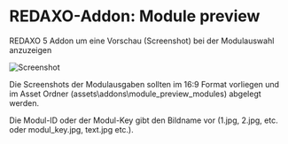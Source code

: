 # REDAXO-Addon: Module preview

REDAXO 5 Addon um eine Vorschau (Screenshot) bei der Modulauswahl anzuzeigen

![Screenshot](https://raw.githubusercontent.com/eaCe/module_preview/assets/screenshot.jpg)

Die Screenshots der Modulausgaben sollten im 16:9 Format vorliegen und im Asset Ordner (assets\addons\module_preview_modules) abgelegt werden.

Die Modul-ID oder der Modul-Key gibt den Bildname vor (1.jpg, 2.jpg, etc. oder modul_key.jpg, text.jpg etc.).
